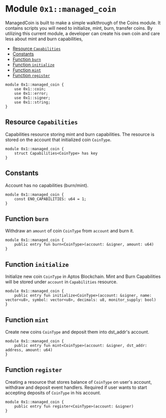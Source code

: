<a id="0x1_managed_coin"></a>

# Module `0x1::managed_coin`

ManagedCoin is built to make a simple walkthrough of the Coins module.
It contains scripts you will need to initialize, mint, burn, transfer coins.
By utilizing this current module, a developer can create his own coin and care less about mint and burn capabilities,

- [Resource `Capabilities`](#0x1_managed_coin_Capabilities)
- [Constants](#@Constants_0)
- [Function `burn`](#0x1_managed_coin_burn)
- [Function `initialize`](#0x1_managed_coin_initialize)
- [Function `mint`](#0x1_managed_coin_mint)
- [Function `register`](#0x1_managed_coin_register)

```move
module 0x1::managed_coin {
    use 0x1::coin;
    use 0x1::error;
    use 0x1::signer;
    use 0x1::string;
}
```

<a id="0x1_managed_coin_Capabilities"></a>

## Resource `Capabilities`

Capabilities resource storing mint and burn capabilities.
The resource is stored on the account that initialized coin `CoinType`.

```move
module 0x1::managed_coin {
    struct Capabilities<CoinType> has key
}
```

<a id="@Constants_0"></a>

## Constants

<a id="0x1_managed_coin_ENO_CAPABILITIES"></a>

Account has no capabilities (burn/mint).

```move
module 0x1::managed_coin {
    const ENO_CAPABILITIES: u64 = 1;
}
```

<a id="0x1_managed_coin_burn"></a>

## Function `burn`

Withdraw an `amount` of coin `CoinType` from `account` and burn it.

```move
module 0x1::managed_coin {
    public entry fun burn<CoinType>(account: &signer, amount: u64)
}
```

<a id="0x1_managed_coin_initialize"></a>

## Function `initialize`

Initialize new coin `CoinType` in Aptos Blockchain.
Mint and Burn Capabilities will be stored under `account` in `Capabilities` resource.

```move
module 0x1::managed_coin {
    public entry fun initialize<CoinType>(account: &signer, name: vector<u8>, symbol: vector<u8>, decimals: u8, monitor_supply: bool)
}
```

<a id="0x1_managed_coin_mint"></a>

## Function `mint`

Create new coins `CoinType` and deposit them into dst_addr&apos;s account.

```move
module 0x1::managed_coin {
    public entry fun mint<CoinType>(account: &signer, dst_addr: address, amount: u64)
}
```

<a id="0x1_managed_coin_register"></a>

## Function `register`

Creating a resource that stores balance of `CoinType` on user&apos;s account, withdraw and deposit event handlers.
Required if user wants to start accepting deposits of `CoinType` in his account.

```move
module 0x1::managed_coin {
    public entry fun register<CoinType>(account: &signer)
}
```
